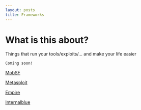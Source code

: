 ```yaml
---
layout: posts
title: Frameworks
---
```


# What is this about?
Things that run your tools/exploits/... and make your life easier

```
Coming soon!
```
[MobSF](./mobsf)

[Metasploit](./metasploit)

[Empire](./empire)

[Internalblue](./internalblue)